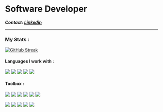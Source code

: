 # Software Developer

<b> <i>Contact: <a href="https://www.linkedin.com/in/carlospsvieira">Linkedin</a></i></b> 
<hr>

### My Stats :

[![GitHub Streak](http://github-readme-streak-stats.herokuapp.com?user=carlospsvieira&theme=dark&date_format=M%20j%5B%2C%20Y%5D&mode=weekly)](https://git.io/streak-stats)

#### Languages I work with :
<p align="left">
<img src="https://img.shields.io/badge/TypeScript-0b5394.svg?style=for-the-badge&logo=TypeScript&logoColor=white" />
<img src="https://img.shields.io/badge/Go-00ADD8.svg?style=for-the-badge&logo=Go&logoColor=white" />
<img src="https://img.shields.io/badge/C SHARP-512BD4.svg?style=for-the-badge&logoColor=white" />
<img src="https://img.shields.io/badge/Node-339933.svg?style=for-the-badge&logo=nodedotjs&logoColor=white" />
<img src="https://img.shields.io/badge/Python-bf9000.svg?style=for-the-badge&logo=Python&logoColor=white" />
</p>

#### Toolbox :
<p align="left">
  <img src="https://img.shields.io/badge/React-00ADD8.svg?style=for-the-badge&logo=React&logoColor=white" />
  <img src="https://img.shields.io/badge/MUI-007FFF.svg?style=for-the-badge&logo=MUI&logoColor=white" />
  <img src="https://img.shields.io/badge/FIBER-00ADD8.svg?style=for-the-badge&logo=Fiber&color=FFF" />
  <img src="https://img.shields.io/badge/.NET-512BD4.svg?style=for-the-badge&logo=dotnet&logoColor=white" />
  <img src="https://img.shields.io/badge/Express-000000.svg?style=for-the-badge&logo=Express&logoColor=white" />
  <img src="https://img.shields.io/badge/FastAPI-009688.svg?style=for-the-badge&logo=FastAPI&logoColor=white" />
</p>
<p align="left">
  <img src="https://img.shields.io/badge/Linux-FCC624.svg?style=for-the-badge&logo=Linux&logoColor=black" />
  <img src="https://img.shields.io/badge/Git-F05032.svg?style=for-the-badge&logo=Git&logoColor=white" />
  <img src="https://img.shields.io/badge/Docker-2496ED.svg?style=for-the-badge&logo=Docker&logoColor=white" />
  <img src="https://img.shields.io/badge/PostgreSQL-4169E1.svg?style=for-the-badge&logo=PostgreSQL&logoColor=white" />
  <img src="https://img.shields.io/badge/Amazon%20AWS-232F3E.svg?style=for-the-badge&logo=Amazon-AWS&logoColor=white" />
</p>
